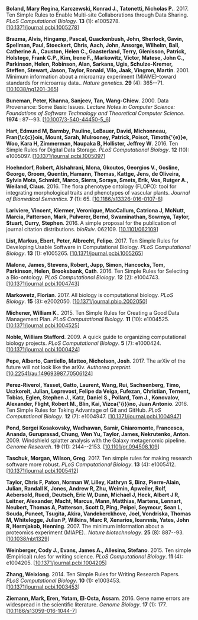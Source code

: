 <a name="Boland2017"></a>
**Boland, Mary Regina, Karczewski, Konrad J., Tatonetti, Nicholas P.**. 2017. Ten Simple Rules to Enable Multi-site Collaborations through Data Sharing. _PLoS Computational Biology_. **13** (1): e1005278. [[10.1371/journal.pcbi.1005278](http://doi.org/10.1371/journal.pcbi.1005278)]

<a name="Brazma2001"></a>
**Brazma, Alvis, Hingamp, Pascal, Quackenbush, John, Sherlock, Gavin, Spellman, Paul, Stoeckert, Chris, Aach, John, Ansorge, Wilhelm, Ball, Catherine A., Causton, Helen C., Gaasterland, Terry, Glenisson, Patrick, Holstege, Frank C.P., Kim, Irene F., Markowitz, Victor, Matese, John C., Parkinson, Helen, Robinson, Alan, Sarkans, Ugis, Schulze-Kremer, Steffen, Stewart, Jason, Taylor, Ronald, Vilo, Jaak, Vingron, Martin**. 2001. Minimum information about a microarray experiment (MIAME)-toward standards for microarray data.. _Nature genetics_. **29** (4): 365--71. [[10.1038/ng1201-365](http://doi.org/10.1038/ng1201-365)]

<a name="Buneman2000"></a>
**Buneman, Peter, Khanna, Sanjeev, Tan, Wang-Chiew**. 2000. Data Provenance: Some Basic Issues. _Lecture Notes in Computer Science: Foundations of Software Technology and Theoretical Computer Science_. **1974** : 87--93. [[10.1007/3-540-44450-5_6](http://doi.org/10.1007/3-540-44450-5_6)]

<a name="Hart2016"></a>
**Hart, Edmund M, Barmby, Pauline, LeBauer, David, Michonneau, Fran{\c{c}}ois, Mount, Sarah, Mulrooney, Patrick, Poisot, Timoth{\'{e}}e, Woo, Kara H, Zimmerman, Naupaka B, Hollister, Jeffrey W**. 2016. Ten Simple Rules for Digital Data Storage. _PLoS Computational Biology_. **12** (10): e1005097. [[10.1371/journal.pcbi.1005097](http://doi.org/10.1371/journal.pcbi.1005097)]

<a name="Hoehndorf2016"></a>
**Hoehndorf, Robert, Alshahrani, Mona, Gkoutos, Georgios V., Gosline, George, Groom, Quentin, Hamann, Thomas, Kattge, Jens, de Oliveira, Sylvia Mota, Schmidt, Marco, Sierra, Soraya, Smets, Erik, Vos, Rutger A., Weiland, Claus**. 2016. The flora phenotype ontology (FLOPO): tool for integrating morphological traits and phenotypes of vascular plants. _Journal of Biomedical Semantics_. **7** (1): 65. [[10.1186/s13326-016-0107-8](http://doi.org/10.1186/s13326-016-0107-8)]

<a name="Lariviere2016"></a>
**Lariviere, Vincent, Kiermer, Veronique, MacCallum, Catriona J, McNutt, Marcia, Patterson, Mark, Pulverer, Bernd, Swaminathan, Sowmya, Taylor, Stuart, Curry, Stephen**. 2016. A simple proposal for the publication of journal citation distributions. _bioRxiv_. 062109. [[10.1101/062109](http://doi.org/10.1101/062109)]

<a name="List2017"></a>
**List, Markus, Ebert, Peter, Albrecht, Felipe**. 2017. Ten Simple Rules for Developing Usable Software in Computational Biology. _PLoS Computational Biology_. **13** (1): e1005265. [[10.1371/journal.pcbi.1005265](http://doi.org/10.1371/journal.pcbi.1005265)]

<a name="Malone2016"></a>
**Malone, James, Stevens, Robert, Jupp, Simon, Hancocks, Tom, Parkinson, Helen, Brooksbank, Cath**. 2016. Ten Simple Rules for Selecting a Bio-ontology. _PLoS Computational Biology_. **12** (2): e1004743. [[10.1371/journal.pcbi.1004743](http://doi.org/10.1371/journal.pcbi.1004743)]

<a name="Markowetz2017"></a>
**Markowetz, Florian**. 2017. All biology is computational biology. _PLoS Biology_. **15** (3): e2002050. [[10.1371/journal.pbio.2002050](http://doi.org/10.1371/journal.pbio.2002050)]

<a name="Michener2015"></a>
**Michener, William K.**. 2015. Ten Simple Rules for Creating a Good Data Management Plan. _PLoS Computational Biology_. **11** (10): e1004525. [[10.1371/journal.pcbi.1004525](http://doi.org/10.1371/journal.pcbi.1004525)]

<a name="Noble2009"></a>
**Noble, William Stafford**. 2009. A quick guide to organizing computational biology projects. _PLoS Computational Biology_. **5** (7): e1000424. [[10.1371/journal.pcbi.1000424](http://doi.org/10.1371/journal.pcbi.1000424)]

<a name="Pepe2017"></a>
**Pepe, Alberto, Cantiello, Matteo, Nicholson, Josh**. 2017. The arXiv of the future will not look like the arXiv. _Authorea preprint_. [[10.22541/au.149693987.70506124](http://doi.org/10.22541/au.149693987.70506124)]

<a name="Perez2016"></a>
**Perez-Riverol, Yasset, Gatto, Laurent, Wang, Rui, Sachsenberg, Timo, Uszkoreit, Julian, Leprevost, Felipe da Veiga, Fufezan, Christian, Ternent, Tobias, Eglen, Stephen J., Katz, Daniel S., Pollard, Tom J., Konovalov, Alexander, Flight, Robert M., Blin, Kai, Vizca{\'{i}}no, Juan Antonio**. 2016. Ten Simple Rules for Taking Advantage of Git and GitHub. _PLoS Computational Biology_. **12** (7): e1004947. [[10.1371/journal.pcbi.1004947](http://doi.org/10.1371/journal.pcbi.1004947)]

<a name="Pond2009"></a>
**Pond, Sergei Kosakovsky, Wadhawan, Samir, Chiaromonte, Francesca, Ananda, Guruprasad, Chung, Wen Yu, Taylor, James, Nekrutenko, Anton**. 2009. Windshield splatter analysis with the Galaxy metagenomic pipeline. _Genome Research_. **19** (11): 2144--2153. [[10.1101/gr.094508.109](http://doi.org/10.1101/gr.094508.109)]

<a name="Taschuk2017"></a>
**Taschuk, Morgan, Wilson, Greg**. 2017. Ten simple rules for making research software more robust. _PLoS Computational Biology_. **13** (4): e1005412. [[10.1371/journal.pcbi.1005412](http://doi.org/10.1371/journal.pcbi.1005412)]

<a name="Taylor2007"></a>
**Taylor, Chris F, Paton, Norman W, Lilley, Kathryn S, Binz, Pierre-Alain, Julian, Randall K, Jones, Andrew R, Zhu, Weimin, Apweiler, Rolf, Aebersold, Ruedi, Deutsch, Eric W, Dunn, Michael J, Heck, Albert J R, Leitner, Alexander, Macht, Marcus, Mann, Matthias, Martens, Lennart, Neubert, Thomas A, Patterson, Scott D, Ping, Peipei, Seymour, Sean L, Souda, Puneet, Tsugita, Akira, Vandekerckhove, Joel, Vondriska, Thomas M, Whitelegge, Julian P, Wilkins, Marc R, Xenarios, Ioannnis, Yates, John R, Hermjakob, Henning**. 2007. The minimum information about a proteomics experiment (MIAPE).. _Nature biotechnology_. **25** (8): 887--93. [[10.1038/nbt1329](http://doi.org/10.1038/nbt1329)]

<a name="Weinberger2015"></a>
**Weinberger, Cody J., Evans, James A., Allesina, Stefano**. 2015. Ten simple (Empirical) rules for writing science. _PLoS Computational Biology_. **11** (4): e1004205. [[10.1371/journal.pcbi.1004205](http://doi.org/10.1371/journal.pcbi.1004205)]

<a name="Zhang2014"></a>
**Zhang, Weixiong**. 2014. Ten Simple Rules for Writing Research Papers. _PLoS Computational Biology_. **10** (1): e1003453. [[10.1371/journal.pcbi.1003453](http://doi.org/10.1371/journal.pcbi.1003453)]

<a name="Ziemann2016"></a>
**Ziemann, Mark, Eren, Yotam, El-Osta, Assam**. 2016. Gene name errors are widespread in the scientific literature. _Genome Biology_. **17** (1): 177. [[10.1186/s13059-016-1044-7](http://doi.org/10.1186/s13059-016-1044-7)]

